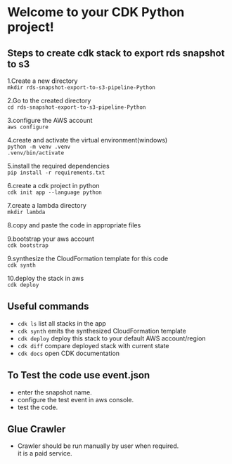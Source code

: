 
# Welcome to your CDK Python project!

## Steps to create cdk stack to export rds snapshot to s3

1.Create a new directory  
    `mkdir rds-snapshot-export-to-s3-pipeline-Python`
    
2.Go to the created directory  
    `cd rds-snapshot-export-to-s3-pipeline-Python`

3.configure the AWS account  
    `aws configure`

4.create and activate the virtual environment(windows)  
    `python -m venv .venv`  
    `.venv/bin/activate`

5.install the required dependencies  
    `pip install -r requirements.txt`

6.create a cdk project in python  
    `cdk init app --language python`

7.create a lambda directory  
    `mkdir lambda`

8.copy and paste the code in appropriate files  

9.bootstrap your aws account  
    `cdk bootstrap`

9.synthesize the CloudFormation template for this code  
    `cdk synth`

10.deploy the stack in aws  
    `cdk deploy`


## Useful commands

 * `cdk ls`          list all stacks in the app
 * `cdk synth`       emits the synthesized CloudFormation template
 * `cdk deploy`      deploy this stack to your default AWS account/region
 * `cdk diff`        compare deployed stack with current state
 * `cdk docs`        open CDK documentation


## To Test the code use event.json
 
 * enter the snapshot name.
 * configure the test event in aws console.
 * test the code.


## Glue Crawler 

 * Crawler should be run manually by user when required.  
 it is a paid service.
